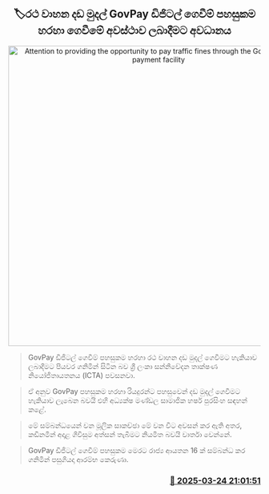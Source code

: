 <p align='center'><b><h2 align='center' title='Attention to providing the opportunity to pay traffic fines through the GovPay digital payment facility'>🏷රථ වාහන දඩ මුදල් GovPay ඩිජිටල් ගෙවීම් පහසුකම හරහා ගෙවීමේ අවස්ථාව ලබාදීමට අවධානය</h2></b></p>
<p align='center'><img src='https://helakuru.sgp1.cdn.digitaloceanspaces.com/esana/images/lib/traffic-police-fine-archived.jpg' width='600' alt='Attention to providing the opportunity to pay traffic fines through the GovPay digital payment facility'></p>

> GovPay ඩිජිටල් ගෙවීම් පහසුකම හරහා රථ වාහන දඩ මුදල් ගෙවීමට හැකියාව ලබාදීමට පියවර ගනිමින් සිටින බව ශ්‍රී ලංකා සන්නිවේදන තාක්ෂණ නියෝජිතායතනය (ICTA) පවසනවා.

> ඒ අනුව GovPay පහසුකම හරහා රියදුරන්ට පහසුවෙන් දඩ මුදල් ගෙවීමට හැකියාව ලැබෙන බවයි එහි අධ්‍යක්ෂ මණ්ඩල සාමාජික හර්ෂ පුරසිංහ සඳහන් කළේ.

> මේ සම්බන්ධයෙන් වන මූලික සාකච්ඡා මේ වන විට අවසන් කර ඇති අතර, කඩිනමින් අදාළ ගිවිසුම අත්සන් තැබීමට නියමිත බවයි වාර්තා වෙන්නේ.

> GovPay ඩිජිටල් ගෙවීම් පහසුකම මෙරට රාජ්‍ය ආයතන 16 ක් සම්බන්ධ කර ගනිමින් පසුගියදා ආරම්භ කෙරුණා.



<h3 align='right'><a href='https://www.helakuru.lk/esana/p/108603/'>📅 2025-03-24 21:01:51</a></h3>
